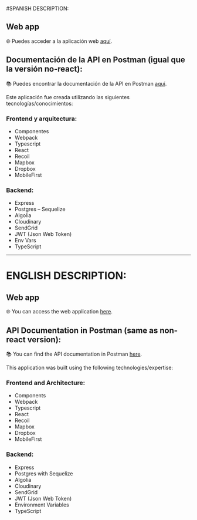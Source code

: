 #SPANISH DESCRIPTION:

## Web app

🌐 Puedes acceder a la aplicación web [aquí](https://lucas-calvetti-lost-pets-react.web.app/).

## Documentación de la API en Postman (igual que la versión no-react):

📚 Puedes encontrar la documentación de la API en Postman [aquí](https://documenter.getpostman.com/view/17225834/Uyr7JekP).

Este aplicación fue creada utilizando las siguientes tecnologías/conocimientos:

### Frontend y arquitectura:

- Componentes
- Webpack
- Typescript
- React
- Recoil
- Mapbox
- Dropbox
- MobileFirst

### Backend:

- Express
- Postgres – Sequelize
- Algolia
- Cloudinary
- SendGrid
- JWT (Json Web Token)
- Env Vars
- TypeScript

---------------------------------------------------------------------------------------------------------------------------

# ENGLISH DESCRIPTION:

## Web app

🌐 You can access the web application [here](https://lucas-calvetti-lost-pets-react.web.app/).

## API Documentation in Postman (same as non-react version):

📚 You can find the API documentation in Postman [here](https://documenter.getpostman.com/view/17225834/Uyr7JekP).

This application was built using the following technologies/expertise:

### Frontend and Architecture:

- Components
- Webpack
- Typescript
- React
- Recoil
- Mapbox
- Dropbox
- MobileFirst

### Backend:

- Express
- Postgres with Sequelize
- Algolia
- Cloudinary
- SendGrid
- JWT (Json Web Token)
- Environment Variables
- TypeScript
